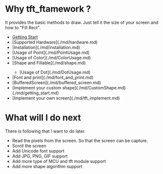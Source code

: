 # Why tft_ftamework ?

It provides the basic methods to draw. Just tell it the size of your screen and how to "Fill Rect".

<ul>
  <li><a href="./md/getting_start.md">Getting Start</a></li>
  <li>[Supported Hardware](./md/hardware.md)</li>
  <li>[Installation](./md/installation.md)</li>
  <li>[Usage of Point](./md/PointUsage.md)</li>
  <li>[Usage of Color](./md/ColorUsage.md)</li>
  <li>[Shape and Fillable](./md/shape.md)</li>
  <ul>
    <li>[Usage of Dot](./md/DotUsage.md)</li>
  </ul>
  <li>[Font and print](./md/font_and_print.md)</li>
  <li>[BufferedScreen](./md/buffered_screen.md)</li>
  <li>[Implement your custom shape](./md/CustomShape.md)(./md/getting_start.md)</li>
  <li>[Implement your own screen](./md/tft_implement.md)</li>
</ul>

# What will I do next

There is following that I want to do later.

- Read the pixels from the screen. So that the screen can be capture.
- Scroll the screen
- Add Unicode font support
- Add JPG, PNG, GIF support
- Add more type of MCU and tft module support
- Add more shape algorithm support

